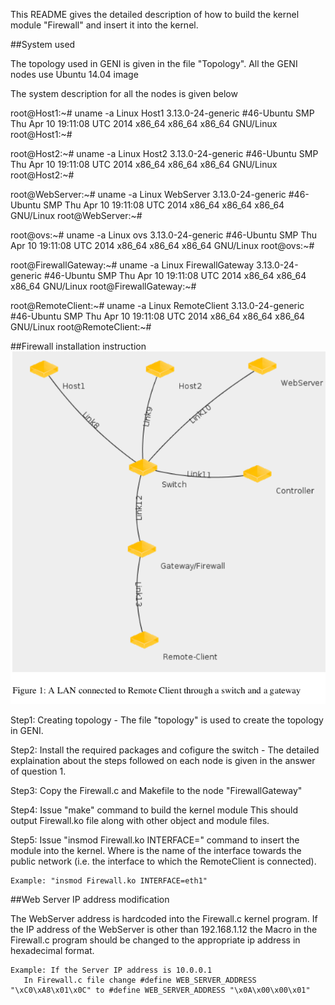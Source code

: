 This README gives the detailed description of how to build the kernel module "Firewall" and insert it into the kernel.

##System used

The topology used in GENI is given in the file "Topology".
All the GENI nodes use Ubuntu 14.04 image

The system description for all the nodes is given below

root@Host1:~# uname -a
Linux Host1 3.13.0-24-generic #46-Ubuntu SMP Thu Apr 10 19:11:08 UTC 2014 x86_64 x86_64 x86_64 GNU/Linux
root@Host1:~# 

root@Host2:~# uname -a
Linux Host2 3.13.0-24-generic #46-Ubuntu SMP Thu Apr 10 19:11:08 UTC 2014 x86_64 x86_64 x86_64 GNU/Linux
root@Host2:~#

root@WebServer:~# uname -a
Linux WebServer 3.13.0-24-generic #46-Ubuntu SMP Thu Apr 10 19:11:08 UTC 2014 x86_64 x86_64 x86_64 GNU/Linux
root@WebServer:~# 

root@ovs:~# uname -a
Linux ovs 3.13.0-24-generic #46-Ubuntu SMP Thu Apr 10 19:11:08 UTC 2014 x86_64 x86_64 x86_64 GNU/Linux
root@ovs:~# 

root@FirewallGateway:~# uname -a
Linux FirewallGateway 3.13.0-24-generic #46-Ubuntu SMP Thu Apr 10 19:11:08 UTC 2014 x86_64 x86_64 x86_64 GNU/Linux
root@FirewallGateway:~#

root@RemoteClient:~# uname -a
Linux RemoteClient 3.13.0-24-generic #46-Ubuntu SMP Thu Apr 10 19:11:08 UTC 2014 x86_64 x86_64 x86_64 GNU/Linux
root@RemoteClient:~# 

##Firewall installation instruction
![Alt text](topology.png?raw=true "Topology")

Step1: Creating topology
	- The file "topology" is used to create the topology in GENI.

Step2: Install the required packages and cofigure the switch 
	- The detailed explaination about the steps followed on each node is given in the answer of question 1.

Step3: Copy the Firewall.c and Makefile to the node "FirewallGateway"

Step4: Issue "make" command to build the kernel module
	This should output Firewall.ko file along with other object and module files.

Step5: Issue "insmod Firewall.ko INTERFACE=<interface>" command to insert the module into the kernel.
	Where <interface> is the name of the interface towards the public network (i.e. the interface to which the RemoteClient is connected).

	Example: "insmod Firewall.ko INTERFACE=eth1"


##Web Server IP address modification

The WebServer address is hardcoded into the Firewall.c kernel program. 
If the IP address of the WebServer is other than 192.168.1.12 the Macro in the Firewall.c program should be changed to the appropriate ip address in hexadecimal format.

    Example: If the Server IP address is 10.0.0.1
	   In Firewall.c file change #define WEB_SERVER_ADDRESS "\xC0\xA8\x01\x0C" to #define WEB_SERVER_ADDRESS "\x0A\x00\x00\x01"
